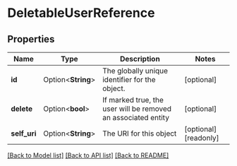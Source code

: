 # DeletableUserReference

## Properties

Name | Type | Description | Notes
------------ | ------------- | ------------- | -------------
**id** | Option<**String**> | The globally unique identifier for the object. | [optional]
**delete** | Option<**bool**> | If marked true, the user will be removed an associated entity | [optional]
**self_uri** | Option<**String**> | The URI for this object | [optional][readonly]

[[Back to Model list]](../README.md#documentation-for-models) [[Back to API list]](../README.md#documentation-for-api-endpoints) [[Back to README]](../README.md)


